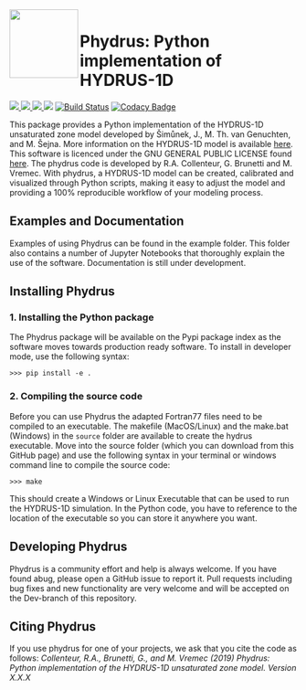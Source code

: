 <img src=https://github.com/phydrus/phydrus/blob/master/docs/_static/logo.png width=120, align=left>

# Phydrus: Python implementation of HYDRUS-1D

<a href="http://www.gnu.org/licenses/gpl-3.0.txt"><img src=https://img.shields.io/github/license/phydrus/phydrus> </a>
<a href="https://pypi.python.org/pypi/phydrus"> <img src=https://img.shields.io/pypi/pyversions/phydrus> </a>
<a href="https://github.com/pastas/phydrus/releases"> <img src=https://img.shields.io/github/release-pre/phydrus/phydrus> </a>
<a href="https://phydrus.readthedocs.io/en/latest/?badge=latest"> <img src="https://readthedocs.org/projects/phydrus/badge/?version=latest"></a>
[![Build Status](https://travis-ci.org/phydrus/phydrus.svg?branch=master)](https://travis-ci.org/raoulcollenteur/phydrus)
[![Codacy Badge](https://api.codacy.com/project/badge/Grade/4235a7486bea41c8b09e2acfa5e93e5f)](https://www.codacy.com/gh/phydrus/phydrus?utm_source=github.com&amp;utm_medium=referral&amp;utm_content=phydrus/phydrus&amp;utm_campaign=Badge_Grade)

This package provides a Python implementation of the HYDRUS-1D unsaturated zone model developed by Šimůnek, J., M. Th. van Genuchten, and M. Šejna. More information on the HYDRUS-1D model is available [here](https://www.pc-progress.com/en/Default.aspx?hydrus-1d). This software is licenced under the GNU GENERAL PUBLIC LICENSE found [here](http://www.gnu.org/licenses/gpl-3.0.txt). The phydrus code is developed by R.A. Collenteur, G. Brunetti and M. Vremec. With phydrus, a HYDRUS-1D model can be created, calibrated and visualized through Python scripts, making it easy to adjust the model and providing a 100% reproducible workflow of your modeling process.

## Examples and Documentation
Examples of using Phydrus can be found in the example folder. This folder also contains a number of Jupyter Notebooks that thoroughly explain the use of the software. Documentation is still under development.

## Installing Phydrus
### 1. Installing the Python package
The Phydrus package will be available on the Pypi package index as the software moves towards production ready software. To install in developer mode, use the following syntax:

`>>> pip install -e .`

### 2. Compiling the source code
Before you can use Phydrus the adapted Fortran77 files need to be compiled to an executable. The makefile (MacOS/Linux) and the make.bat (Windows) in the `source` folder are available to create the hydrus executable. Move into the source folder (which you can download from this GitHub page) and use the following syntax in your terminal or windows command line to compile the source code:
 
`>>> make`
 
This should create a Windows or Linux Executable that can be used to run the HYDRUS-1D simulation. In the Python code, you have to reference to the location of the executable so you can store it anywhere you want.
 
## Developing Phydrus
Phydrus is a community effort and help is always welcome. If you have found abug, please open a GitHub issue to report it. Pull requests including bug fixes and new functionality are very welcome and will be accepted on the Dev-branch of this repository.

## Citing Phydrus
If you use phydrus for one of your projects, we ask that you cite the code as follows:
*Collenteur, R.A., Brunetti, G., and M. Vremec (2019) Phydrus: Python implementation of the HYDRUS-1D unsaturated zone model. Version X.X.X* 
